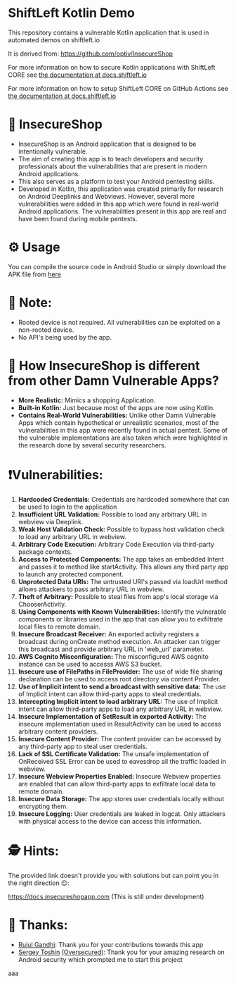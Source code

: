 # ShiftLeft Kotlin Demo

This repository contains a vulnerable Kotlin application that is used in automated demos on shiftleft.io

It is derived from: https://github.com/optiv/InsecureShop

For more information on how to secure Kotlin applications with ShiftLeft CORE see [the documentation at docs.shiftleft.io](https://docs.shiftleft.io/ngsast/analyzing-applications/kotlin)

For more information on how to setup ShiftLeft CORE on GitHub Actions see [the documentation at docs.shiftleft.io](https://docs.shiftleft.io/ngsast/workflows/github) 


# 📱 InsecureShop

* InsecureShop is an Android application that is designed to be intentionally vulnerable. 
* The aim of creating this app is to teach developers and security professionals about the vulnerabilities that are present in modern Android applications. 
* This also serves as a platform to test your Android pentesting skills.
* Developed in Kotlin, this application was created primarily for research on Android Deeplinks and Webviews. However, several more vulnerabilities were added in this app which were found in real-world Android applications. The vulnerabilities present in this app are real and have been found during mobile pentests.

# ⚙️ Usage

You can compile the source code in Android Studio or simply download the APK file from [here](https://github.com/optiv/InsecureShop/releases/download/v1.0/InsecureShop.apk)

# 📌 Note:

* Rooted device is not required. All vulnerabilities can be exploited on a non-rooted device.
* No API's being used by the app.

# 🤔 How InsecureShop is different from other Damn Vulnerable Apps?

* **More Realistic:** Mimics a shopping Application.
* **Built-in Kotlin:** Just because most of the apps are now using Kotlin.
* **Contains Real-World Vulnerabilities:** Unlike other Damn Vulnerable Apps which contain hypothetical or unrealistic scenarios, most of the vulnerabilities in this app were recently found in actual pentest. Some of the vulnerable implementations are also taken which were highlighted in the research done by several security researchers.

# ❗️Vulnerabilities:

1. **Hardcoded Credentials:** Credentials are hardcoded somewhere that can be used to login to the application
2. **Insufficient URL Validation:** Possible to load any arbitrary URL in webview via Deeplink.
3. **Weak Host Validation Check:** Possible to bypass host validation check to load any arbitrary URL in webview.
4. **Arbitrary Code Execution:** Arbitrary Code Execution via third-party package contexts.
5. **Access to Protected Components:** The app takes an embedded Intent and passes it to method like startActivity. This allows any third party app to launch any protected component.
6. **Unprotected Data URIs:** The untrusted URI's passed via loadUrl method allows attackers to pass arbitrary URL in webview.
7. **Theft of Arbitrary:** Possible to steal files from app's local storage via ChooserActivity.
8. **Using Components with Known Vulnerabilities:** Identify the vulnerable components or libraries used in the app that can allow you to exfiltrate local files to remote domain.
9. **Insecure Broadcast Receiver:** An exported activity registers a broadcast during onCreate method execution. An attacker can trigger this broadcast and provide arbitrary URL in 'web_url' parameter.
10. **AWS Cognito Misconfiguration:** The misconfigured AWS cognito instance can be used to accesss AWS S3 bucket.
11. **Insecure use of FilePaths in FileProvider:** The use of wide file sharing declaration can be used to access root directory via content Provider.
12. **Use of Implicit intent to send a broadcast with sensitive data:** The use of Implicit intent can allow third-party apps to steal credentials.
13. **Intercepting Implicit intent to load arbitrary URL:** The use of Implicit intent can allow third-party apps to load any arbitrary URL in webview.
14. **Insecure Implementation of SetResult in exported Activity:** The insecure implementation used in ResultActivity can be used to access arbitrary content providers.
15. **Insecure Content Provider:** The content provider can be accessed by any third-party app to steal user credentials.
16. **Lack of SSL Certificate Validation:** The unsafe implementation of OnReceived SSL Error can be used to eavesdrop all the traffic loaded in webview.
17. **Insecure Webview Properties Enabled:** Insecure Webview properties are enabled that can allow third-party apps to exfiltrate local data to remote domain.
18. **Insecure Data Storage:** The app stores user credentials locally without encrypting them.
19. **Insecure Logging:** User credentials are leaked in logcat. Only attackers with physical access to the device can access this information. 

# 🕵 Hints:

The provided link doesn't provide you with solutions but can point you in the right direction 😉: 

https://docs.insecureshopapp.com 
(This is still under development)

# 🙌 Thanks:

* [Rujul Gandhi](https://www.linkedin.com/in/rujul-gandhi-3953337a/): Thank you for your contributions towards this app
* [Sergey Toshin](https://twitter.com/_bagipro) [(Oversecured)](https://oversecured.com): Thank you for your amazing research on Android security which prompted me to start this project

aaa
